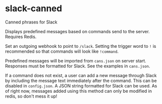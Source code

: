 # slack-canned
Canned phrases for Slack

Displays predefined messages based on commands send to the server. Requires Redis.

Set an outgoing webhook to point to `/slack`. Setting the trigger word to `!` is recommended so that commands will look like `!command`.

Predefined messages will be imported from `cans.json` on server start. Responses must be formatted for Slack. See the examples in `cans.json`.

If a command does not exist, a user can add a new message through Slack by including the message text immediately after the command. This can be disabled in `config.json`. A JSON string formatted for Slack can be used. As of right now, messages added using this method can only be modified in redis, so don't mess it up!
